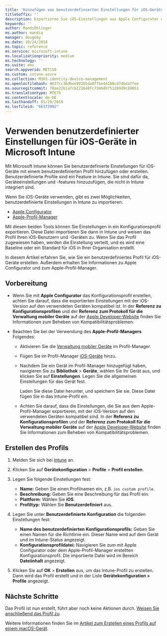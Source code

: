 ```yaml
---
title: 'Hinzufügen von benutzerdefinierten Einstellungen für iOS-Geräte in Microsoft Intune: Azure | Microsoft-Dokumentation'
titleSuffix: ''
description: Exportieren Sie iOS-Einstellungen aus Apple Configurator oder dem Apple-Profil-Manager, und importieren Sie diese Einstellungen in Microsoft Intune. Über diese Einstellungen können benutzerdefinierte Einstellungen und Features auf iOS-Geräten erstellt, verwendet und gesteuert werden. Dieses benutzerdefinierte Profil kann dann iOS-Geräten in Ihrer Organisation zugewiesen oder an diese verteilt werden, um eine Baseline oder einen Standard zu erstellen.
keywords: ''
author: MandiOhlinger
ms.author: mandia
manager: dougeby
ms.date: 10/24/2018
ms.topic: reference
ms.service: microsoft-intune
ms.localizationpriority: medium
ms.technology: ''
ms.suite: ems
search.appverid: MET150
ms.custom: intune-azure
ms.collection: M365-identity-device-management
ms.openlocfilehash: 9637cc36d6ee901b5da0ffbe44180cd7dbdaffee
ms.sourcegitcommit: 78ae22b1a7cb221648fc7346db751269d9c898b1
ms.translationtype: MTE75
ms.contentlocale: de-DE
ms.lasthandoff: 05/29/2019
ms.locfileid: "66373992"
---
```

# <a name="use-custom-settings-for-ios-devices-in-microsoft-intune"></a>Verwenden benutzerdefinierter Einstellungen für iOS-Geräte in Microsoft Intune

Mit Microsoft Intune können Sie benutzerdefinierte Einstellungen für iOS-Geräte mit einem benutzerdefinierten Profil hinzufügen oder erstellen. Benutzerdefinierte Profile sind ein Feature in Intune. Sie sind dafür da, Geräteeinstellungen und -features hinzuzufügen, die nicht in Intune integriert sind.

Wenn Sie iOS-Geräte verwenden, gibt es zwei Möglichkeiten, benutzerdefinierte Einstellungen in Intune zu importieren:

- [Apple Configurator](https://itunes.apple.com/app/apple-configurator-2/id1037126344?mt=12)
- [Apple-Profil-Manager](https://support.apple.com/profile-manager)

Mit diesen beiden Tools können Sie Einstellungen in ein Konfigurationsprofil exportieren. Diese Datei importieren Sie dann in Intune und weisen das Profil Ihren iOS-Benutzern und -Geräten zu. Wenn Sie das Profil zugewiesen haben, werden die Einstellung verteilt, und es wird eine Baseline oder ein Standard für iOS in Ihrer Organisation erstellt.

In diesem Artikel erfahren Sie, wie Sie ein benutzerdefiniertes Profil für iOS-Geräte erstellen. Außerdem erhalten Sie Informationen zu Apple Configurator und zum Apple-Profil-Manager.

## <a name="before-you-begin"></a>Vorbereitung

- Wenn Sie mit **Apple Configurator** das Konfigurationsprofil erstellen, achten Sie darauf, dass die exportierten Einstellungen mit der iOS-Version auf den verwendeten Geräten kompatibel ist. In der **Referenz zu Konfigurationsprofilen** und der **Referenz zum Protokoll für die Verwaltung mobiler Geräte** auf der [Apple Developer-Website](https://developer.apple.com/) finden Sie Informationen zum Beheben von Kompatibilitätsproblemen.

- Beachten Sie bei der Verwendung des **Apple-Profil-Managers** Folgendes:

  - Aktivieren Sie die [Verwaltung mobiler Geräte](https://help.apple.com/serverapp/mac/5.7/#/apd05B9B761-D390-4A75-9251-E9AD29A61D0C) im Profil-Manager.
  - Fügen Sie im Profil-Manager [iOS-Geräte](https://help.apple.com/profilemanager/mac/5.7/#/pm9onzap1984) hinzu.
  - Nachdem Sie ein Gerät im Profil-Manager hinzugefügt haben, navigieren Sie zu **Bibliothek** > **Geräte**, wählen Sie Ihr Gerät aus, und klicken Sie auf **Einstellungen**. Legen Sie die allgemeinen Einstellungen für das Gerät fest.

    Laden Sie diese Datei herunter, und speichern Sie sie. Diese Datei fügen Sie in das Intune-Profil ein.

  - Achten Sie darauf, dass die Einstellungen, die Sie aus dem Apple-Profil-Manager exportieren, mit der iOS-Version auf den verwendeten Geräten kompatibel sind. In der **Referenz zu Konfigurationsprofilen** und der **Referenz zum Protokoll für die Verwaltung mobiler Geräte** auf der [Apple Developer-Website](https://developer.apple.com/) finden Sie Informationen zum Beheben von Kompatibilitätsproblemen.

## <a name="create-the-profile"></a>Erstellen des Profils

1. Melden Sie sich bei [Intune](https://go.microsoft.com/fwlink/?linkid=2090973) an.
2. Klicken Sie auf **Gerätekonfiguration** > **Profile** > **Profil erstellen**.
3. Legen Sie folgende Einstellungen fest:

    - **Name:** Geben Sie einen Profilnamen ein, z.B. `ios custom profile`.
    - **Beschreibung:** Geben Sie eine Beschreibung für das Profil ein.
    - **Plattform**: Wählen Sie **iOS**.
    - **Profiltyp:** Wählen Sie **Benutzerdefiniert** aus.

4. Legen Sie unter **Benutzerdefinierte Konfiguration** die folgenden Einstellungen fest:

    - **Name des benutzerdefinierten Konfigurationsprofils:** Geben Sie einen Namen für die Richtlinie ein. Dieser Name wird auf dem Gerät und im Intune-Status angezeigt.
    - **Konfigurationsprofildatei:** Navigieren Sie zum mit Apple Configurator oder dem Apple-Profil-Manager erstellten Konfigurationsprofil. Die importierte Datei wird im Bereich **Dateiinhalt** angezeigt.

5. Klicken Sie auf **OK** > **Erstellen** aus, um das Intune-Profil zu erstellen. Dann wird das Profil erstellt und in der Liste **Gerätekonfiguration > Profile** angezeigt.

## <a name="next-steps"></a>Nächste Schritte

Das Profil ist nun erstellt, führt aber noch keine Aktionen durch. [Weisen Sie anschließend das Profil zu](device-profile-assign.md).

Weitere Informationen finden Sie im [Artikel zum Erstellen eines Profils auf einem macOS-Gerät](custom-settings-macos.md). 
